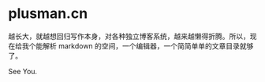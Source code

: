 # plusman.cn
越长大，就越想回归写作本身，对各种独立博客系统，越来越懒得折腾。所以，现在给我个能解析 markdown 的空间，一个编辑器，一个简简单单的文章目录就够了。  

See You.
